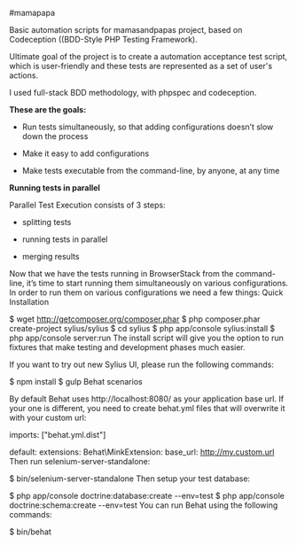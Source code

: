 #mamapapa

Basic automation scripts for mamasandpapas project, based on Codeception  ((BDD-Style PHP Testing Framework).

Ultimate goal of the project is to create a automation acceptance test script, which is user-friendly and these tests are represented as a set of user's actions.

I used full-stack BDD methodology, with phpspec and codeception.

**These are the goals:**

* Run tests simultaneously, so that adding configurations doesn’t slow down the process

* Make it easy to add configurations

* Make tests executable from the command-line, by anyone, at any time

**Running tests in parallel**

Parallel Test Execution consists of 3 steps:

* splitting tests

* running tests in parallel

* merging results

Now that we have the tests running in BrowserStack from the command-line, it’s time to start running them simultaneously on various configurations. In order to run them on various configurations we need a few things:
Quick Installation

$ wget http://getcomposer.org/composer.phar
$ php composer.phar create-project sylius/sylius
$ cd sylius
$ php app/console sylius:install
$ php app/console server:run
The install script will give you the option to run fixtures that make testing and development phases much easier.

If you want to try out new Sylius UI, please run the following commands:

$ npm install
$ gulp
Behat scenarios

By default Behat uses http://localhost:8080/ as your application base url. If your one is different, you need to create behat.yml files that will overwrite it with your custom url:

imports: ["behat.yml.dist"]

default:
    extensions:
        Behat\MinkExtension:
            base_url: http://my.custom.url
Then run selenium-server-standalone:

$ bin/selenium-server-standalone
Then setup your test database:

$ php app/console doctrine:database:create --env=test
$ php app/console doctrine:schema:create --env=test
You can run Behat using the following commands:

$ bin/behat
